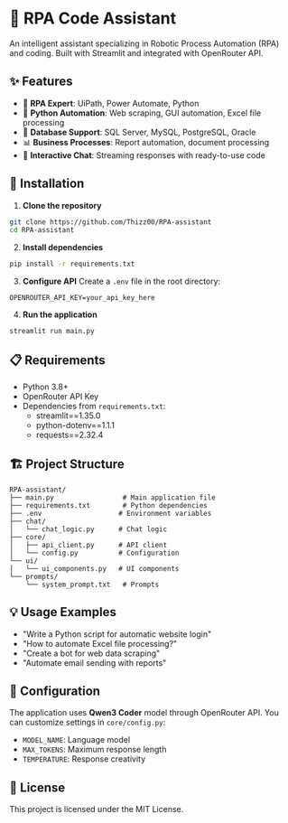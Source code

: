 # 🤖 RPA Code Assistant

An intelligent assistant specializing in Robotic Process Automation (RPA) and coding. Built with Streamlit and integrated with OpenRouter API.

## ✨ Features

- 🔧 **RPA Expert**: UiPath, Power Automate, Python
- 🐍 **Python Automation**: Web scraping, GUI automation, Excel file processing
- 💾 **Database Support**: SQL Server, MySQL, PostgreSQL, Oracle
- 📊 **Business Processes**: Report automation, document processing
- 💬 **Interactive Chat**: Streaming responses with ready-to-use code

## 🚀 Installation

1. **Clone the repository**
```bash
git clone https://github.com/Thizz00/RPA-assistant
cd RPA-assistant
```

2. **Install dependencies**
```bash
pip install -r requirements.txt
```

3. **Configure API**
Create a `.env` file in the root directory:
```env
OPENROUTER_API_KEY=your_api_key_here
```

4. **Run the application**
```bash
streamlit run main.py
```

## 📋 Requirements

- Python 3.8+
- OpenRouter API Key
- Dependencies from `requirements.txt`:
  - streamlit==1.35.0
  - python-dotenv==1.1.1
  - requests==2.32.4

## 🏗️ Project Structure

```
RPA-assistant/
├── main.py                 # Main application file
├── requirements.txt        # Python dependencies
├── .env                   # Environment variables
├── chat/
│   └── chat_logic.py      # Chat logic
├── core/
│   ├── api_client.py      # API client
│   └── config.py          # Configuration
└── ui/
│   └── ui_components.py   # UI components
└── prompts/
    └── system_prompt.txt   # Prompts
```

## 💡 Usage Examples

- "Write a Python script for automatic website login"
- "How to automate Excel file processing?"
- "Create a bot for web data scraping"
- "Automate email sending with reports"

## 🔧 Configuration

The application uses **Qwen3 Coder** model through OpenRouter API. You can customize settings in `core/config.py`:

- `MODEL_NAME`: Language model
- `MAX_TOKENS`: Maximum response length
- `TEMPERATURE`: Response creativity

## 📝 License

This project is licensed under the MIT License.